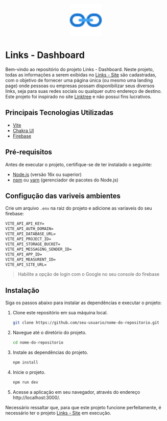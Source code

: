 <p align="center">
<img src="src/link.png" alt="logo" width="100">
</p>

# Links - Dashboard

Bem-vindo ao repositório do projeto Links - Dashboard. Neste projeto, todas as informações a serem exibidas no [Links - Site](https://github.com/xulioguimaraes/site-links) são cadastradas, com o objetivo de fornecer uma página única (ou mesmo uma landing page) onde pessoas ou empresas possam disponibilizar seus diversos links, seja para suas redes sociais ou qualquer outro endereço de destino. Este projeto foi inspirado no site [Linktree](https://linktr.ee/) e não possui fins lucrativos.

## Principais Tecnologias Utilizadas

- [Vite](https://vitejs.dev/)
- [Chakra UI](https://chakra-ui.com/)
- [Firebase](https://firebase.google.com/?hl=pt)

## Pré-requisitos

Antes de executar o projeto, certifique-se de ter instalado o seguinte:

- [Node.js](https://nodejs.org/en/download/current) (versão 16x ou superior)
- [npm](https://www.npmjs.com/) ou [yarn](https://yarnpkg.com/) (gerenciador de pacotes do Node.js)

## Configução das variveis ambientes

Crie um arquivo `.env` na raiz do projeto e adicione as variaveis do seu firebase:

```
VITE_API_API_KEY=
VITE_API_AUTH_DOMAIN=
VITE_API_DATABASE_URL=
VITE_API_PROJECT_ID=
VITE_API_STORAGE_BUCKET=
VITE_API_MESSAGING_SENDER_ID=
VITE_API_APP_ID=
VITE_API_MEASURENT_ID=
VITE_API_SITE_URL=
```

> Habilite a opção de login com o Google no seu console do firebase

## Instalação

Siga os passos abaixo para instalar as dependências e executar o projeto:

1. Clone este repositório em sua máquina local.
   ```bash
   git clone https://github.com/seu-usuario/nome-do-repositorio.git
   ```
2. Navegue até o diretório do projeto.
   ```bash
   cd nome-do-repositorio
   ```
3. Instale as dependências do projeto.
   ```bash
   npm install
   ```
4. Inicie o projeto.
   ```bash
   npm run dev
   ```
5. Acesse a aplicação em seu navegador, através do endereço http://localhost:3000/.

Necessário ressaltar que, para que este projeto funcione perfeitamente, é necessário ter o projeto [Links - Site](https://github.com/xulioguimaraes/site-links) em execução.
